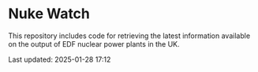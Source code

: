 # Nuke Watch

This repository includes code for retrieving the latest information available on the output of EDF nuclear power plants in the UK.

Last updated: 2025-01-28 17:12
